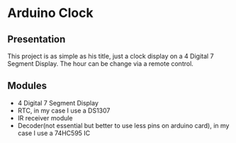 # Arduino Clock
<h2> Presentation </h2>
This project is as simple as his title, just a clock display on a 4 Digital 7 Segment Display. The hour can be change via a remote control.

<h2> Modules </h2>
  <ul>
    <li>4 Digital 7 Segment Display</li>
    <li>RTC, in my case I use a DS1307</li>
    <li>IR receiver module</li>
    <li>Decoder(not essential but better to use less pins on arduino card), in my case I use a 74HC595 IC</li>
</ul>
